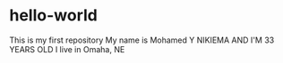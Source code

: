 # hello-world
This is my first repository
My name is Mohamed Y NIKIEMA AND I'M 33 YEARS OLD
I live in Omaha, NE
